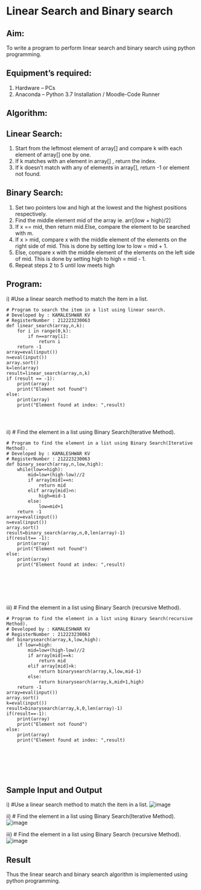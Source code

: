# Linear Search and Binary search
## Aim:
To write a program to perform linear search and binary search using python programming.
## Equipment’s required:
1.	Hardware – PCs
2.	Anaconda – Python 3.7 Installation / Moodle-Code Runner
## Algorithm:
## Linear Search:
1.	Start from the leftmost element of array[] and compare k with each element of array[] one by one.
2.	If k matches with an element in array[] , return the index.
3.	If k doesn’t match with any of elements in array[], return -1 or element not found.
## Binary Search:
1.	Set two pointers low and high at the lowest and the highest positions respectively.
2.	Find the middle element mid of the array ie. arr[(low + high)/2]
3.	If x == mid, then return mid.Else, compare the element to be searched with m.
4.	If x > mid, compare x with the middle element of the elements on the right side of mid. This is done by setting low to low = mid + 1.
5.	Else, compare x with the middle element of the elements on the left side of mid. This is done by setting high to high = mid - 1.
6.	Repeat steps 2 to 5 until low meets high
## Program:
i)	#Use a linear search method to match the item in a list.
```
# Program to search the item in a list using linear search.
# Developed by : KAMALESHWAR KV
# RegisterNumber : 212223230063
def linear_search(array,n,k):
    for i in range(0,k):
        if n==array[i]:
            return i
    return -1
array=eval(input())
n=eval(input())
array.sort()
k=len(array)
result=linear_search(array,n,k)
if (result == -1):
    print(array)
    print("Element not found")
else:
    print(array)
    print("Element found at index: ",result)




```
ii)	# Find the element in a list using Binary Search(Iterative Method).
```
# Program to find the element in a list using Binary Search(Iterative Method).
# Developed by : KAMALESHWAR KV
# RegisterNumber : 212223230063
def binary_search(array,n,low,high):
    while(low<=high):
        mid=low+(high-low)//2
        if array[mid]==n:
            return mid
        elif array[mid]>n:
            high=mid-1
        else:
            low=mid+1
    return -1
array=eval(input())
n=eval(input())
array.sort()
result=binary_search(array,n,0,len(array)-1)
if(result== -1):
    print(array)
    print("Element not found")
else:
    print(array)
    print("Element found at index: ",result)







```
iii)	# Find the element in a list using Binary Search (recursive Method).
```
# Program to find the element in a list using Binary Search(recursive Method).
# Developed by : KAMALESHWAR KV
# RegisterNumber : 212223230063
def binarysearch(array,k,low,high):
    if low<=high:
        mid=low+(high-low)//2
        if array[mid]==k:
            return mid
        elif array[mid]>k:
            return binarysearch(array,k,low,mid-1)
        else:
            return binarysearch(array,k,mid+1,high)
    return -1
array=eval(input())
array.sort()
k=eval(input())
result=binarysearch(array,k,0,len(array)-1)
if(result==-1):
    print(array)
    print("Element not found")
else:
    print(array)
    print("Element found at index: ",result)







```
## Sample Input and Output

i) #Use a linear search method to match the item in a list.
![image](https://github.com/Kamaleshwa/Search-Algorithms/assets/144980199/45d7c97c-adda-4fa3-99f3-6a4dc5d1aea2)

ii) # Find the element in a list using Binary Search(Iterative Method).
![image](https://github.com/Kamaleshwa/Search-Algorithms/assets/144980199/ad3e453a-4ff5-4e4a-aae0-571f5b581155)

iii) # Find the element in a list using Binary Search (recursive Method).
![image](https://github.com/Kamaleshwa/Search-Algorithms/assets/144980199/21221f83-3ca1-4083-817d-37d09f738dc2)




## Result
Thus the linear search and binary search algorithm is implemented using python programming.
